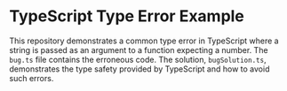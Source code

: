 # TypeScript Type Error Example

This repository demonstrates a common type error in TypeScript where a string is passed as an argument to a function expecting a number.  The `bug.ts` file contains the erroneous code.  The solution, `bugSolution.ts`, demonstrates the type safety provided by TypeScript and how to avoid such errors.
